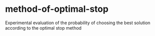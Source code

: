 # method-of-optimal-stop
Experimental evaluation of the probability of choosing the best solution according to the optimal stop method